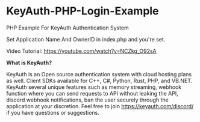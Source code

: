 # KeyAuth-PHP-Login-Example
PHP Example For KeyAuth Authentication System

Set Application Name And OwnerID in index.php and you're set.

Video Tutorial: https://youtube.com/watch?v=NCZkg_O92sA

**What is KeyAuth?**

KeyAuth is an Open source authentication system with cloud hosting plans as well. Client SDKs available for C++, C#, Python, Rust, PHP, and VB.NET.
KeyAuth several unique features such as memory streaming, webhook function where you can send requests to API without leaking the API, discord webhook notifications, ban the user securely through the application at your discretion.
Feel free to join https://keyauth.com/discord/ if you have questions or suggestions.
